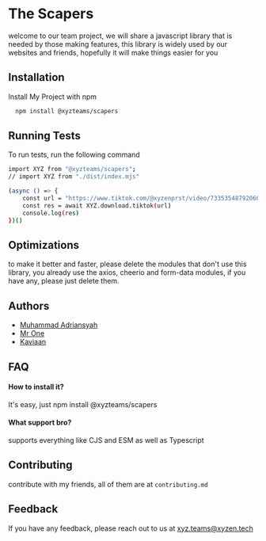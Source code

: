 
# The Scapers

welcome to our team project, we will share a javascript library that is needed by those making features, this library is widely used by our websites and friends, hopefully it will make things easier for you

## Installation

Install My Project with npm

```bash
  npm install @xyzteams/scapers
```
    
## Running Tests

To run tests, run the following command

```bash
import XYZ from "@xyzteams/scapers";
// import XYZ from "./dist/index.mjs"

(async () => {
    const url = "https://www.tiktok.com/@xyzenprst/video/7335354879206001927"
    const res = await XYZ.download.tiktok(url)
    console.log(res)
})()
```


## Optimizations

to make it better and faster, please delete the modules that don't use this library, you already use the axios, cheerio and form-data modules, if you have any, please just delete them.


## Authors

- [Muhammad Adriansyah](https://www.github.com/xyzencode)
- [Mr One](https://www.github.com/mrone)
- [Kaviaan](https://github.com/kaviaann)

## FAQ

#### How to install it?

It's easy, just npm install @xyzteams/scapers


#### What support bro?

supports everything like CJS and ESM as well as Typescript


## Contributing

contribute with my friends, all of them are at `contributing.md`


## Feedback

If you have any feedback, please reach out to us at xyz.teams@xyzen.tech

